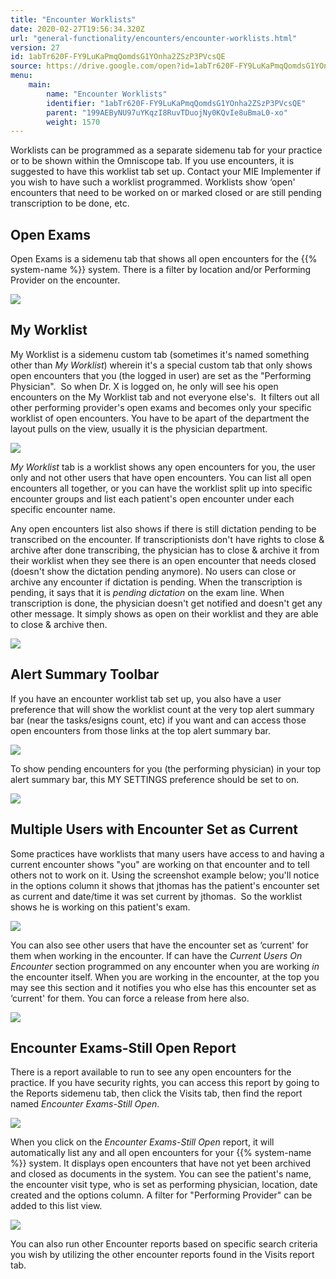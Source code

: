 ```yaml
---
title: "Encounter Worklists"
date: 2020-02-27T19:56:34.320Z
url: "general-functionality/encounters/encounter-worklists.html"
version: 27
id: 1abTr620F-FY9LuKaPmqQomdsG1YOnha2ZSzP3PVcsQE
source: https://drive.google.com/open?id=1abTr620F-FY9LuKaPmqQomdsG1YOnha2ZSzP3PVcsQE
menu:
    main:
        name: "Encounter Worklists"
        identifier: "1abTr620F-FY9LuKaPmqQomdsG1YOnha2ZSzP3PVcsQE"
        parent: "199AEByNU97uYKqzI8RuvTDuojNy0KQvIe8uBmaL0-xo"
        weight: 1570
---
```

Worklists can be programmed as a separate sidemenu tab for your practice or to be shown within the Omniscope tab. If you use encounters, it is suggested to have this worklist tab set up. Contact your MIE Implementer if you wish to have such a worklist programmed. Worklists show ‘open' encounters that need to be worked on or marked closed or are still pending transcription to be done, etc.

## Open Exams

Open Exams is a sidemenu tab that shows all open encounters for the {{% system-name %}} system. There is a filter by location and/or Performing Provider on the encounter.

![](../../external_files/597fa26500f112ae899a4a3519675c33.png)

## My Worklist

My Worklist is a sidemenu custom tab (sometimes it's named something other than *My Worklist*) wherein it's a special custom tab that only shows open encounters that you (the logged in user) are set as the "Performing Physician".  So when Dr. X is logged on, he only will see his open encounters on the My Worklist tab and not everyone else's.  It filters out all other performing provider's open exams and becomes only your specific worklist of open encounters. You have to be apart of the department the layout pulls on the view, usually it is the physician department.

![](../../external_files/88fa7f9f7eeedd25243088ae08de260e.png)

*My Worklist* tab is a worklist shows any open encounters for you, the user only and not other users that have open encounters. You can list all open encounters all together, or you can have the worklist split up into specific encounter groups and list each patient's open encounter under each specific encounter name.

Any open encounters list also shows if there is still dictation pending to be transcribed on the encounter. If transcriptionists don't have rights to close & archive after done transcribing, the physician has to close & archive it from their worklist when they see there is an open encounter that needs closed (doesn't show the dictation pending anymore). No users can close or archive any encounter if dictation is pending. When the transcription is pending, it says that it is *pending dictation* on the exam line. When transcription is done, the physician doesn't get notified and doesn't get any other message. It simply shows as open on their worklist and they are able to close & archive then.

![](../../external_files/ddadc05cd34d240c6a36d31bc2a13163.png)

## Alert Summary Toolbar

If you have an encounter worklist tab set up, you also have a user preference that will show the worklist count at the very top alert summary bar (near the tasks/esigns count, etc) if you want and can access those open encounters from those links at the top alert summary bar.

![](../../external_files/63b5439e3ab5b390bf96046e083f59d5.png)

To show pending encounters for you (the performing physician) in your top alert summary bar, this MY SETTINGS preference should be set to on.

![](../../external_files/be71522cb12ba503f421cb1c807017cb.png)

## Multiple Users with Encounter Set as Current

Some practices have worklists that many users have access to and having a current encounter shows "you" are working on that encounter and to tell others not to work on it. Using the screenshot example below; you'll notice in the options column it shows that jthomas has the patient's encounter set as current and date/time it was set current by jthomas.  So the worklist shows he is working on this patient's exam.

![](../../external_files/8104d0da7b0cff091af84f535590b489.png)

You can also see other users that have the encounter set as ‘current' for them when working in the encounter. If can have the *Current Users On Encounter* section programmed on any encounter when you are working *in* the encounter itself. When you are working in the encounter, at the top you may see this section and it notifies you who else has this encounter set as ‘current' for them. You can force a release from here also.

![](../../external_files/b16d5e88b604f7b2cc2e19464507ae64.png)

## Encounter Exams-Still Open Report

There is a report available to run to see any open encounters for the practice. If you have security rights, you can access this report by going to the Reports sidemenu tab, then click the Visits tab, then find the report named *Encounter Exams-Still Open*.

![](../../external_files/45d6f2d6731634331bb772c4103359a6.png)

When you click on the *Encounter Exams-Still Open* report, it will automatically list any and all open encounters for your {{% system-name %}} system. It displays open encounters that have not yet been archived and closed as documents in the system. You can see the patient's name, the encounter visit type, who is set as performing physician, location, date created and the options column. A filter for "Performing Provider" can be added to this list view.

![](../../external_files/89347bd3d1c18e9f0a43e0da7b7074f4.png)

You can also run other Encounter reports based on specific search criteria you wish by utilizing the other encounter reports found in the Visits report tab.


